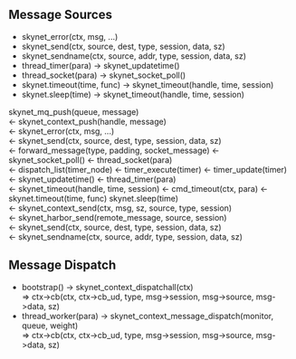 
## Message Sources
- skynet_error(ctx, msg, ...)
- skynet_send(ctx, source, dest, type, session, data, sz)
- skynet_sendname(ctx, source, addr, type, session, data, sz)
- thread_timer(para) -> skynet_updatetime()
- thread_socket(para) -> skynet_socket_poll()
- skynet.timeout(time, func) -> skynet_timeout(handle, time, session)
- skynet.sleep(time) -> skynet_timeout(handle, time, session)

skynet_mq_push(queue, message)  
 <- skynet_context_push(handle, message)  
     <- skynet_error(ctx, msg, ...)  
     <- skynet_send(ctx, source, dest, type, session, data, sz)  
     <- forward_message(type, padding, socket_message) <- skynet_socket_poll() <- thread_socket(para)  
     <- dispatch_list(timer_node) <- timer_execute(timer) <- timer_update(timer) <- skynet_updatetime() <- thread_timer(para)  
     <- skynet_timeout(handle, time, session) <- cmd_timeout(ctx, para) <- skynet.timeout(time, func) skynet.sleep(time)  
 <- skynet_context_send(ctx, msg, sz, source, type, session)  
     <- skynet_harbor_send(remote_message, source, session)  
         <- skynet_send(ctx, source, dest, type, session, data, sz)  
         <- skynet_sendname(ctx, source, addr, type, session, data, sz)    

## Message Dispatch

- bootstrap() -> skynet_context_dispatchall(ctx)    
    => ctx->cb(ctx, ctx->cb_ud, type, msg->session, msg->source, msg->data, sz)
- thread_worker(para) -> skynet_context_message_dispatch(monitor, queue, weight)    
    => ctx->cb(ctx, ctx->cb_ud, type, msg->session, msg->source, msg->data, sz)
    
